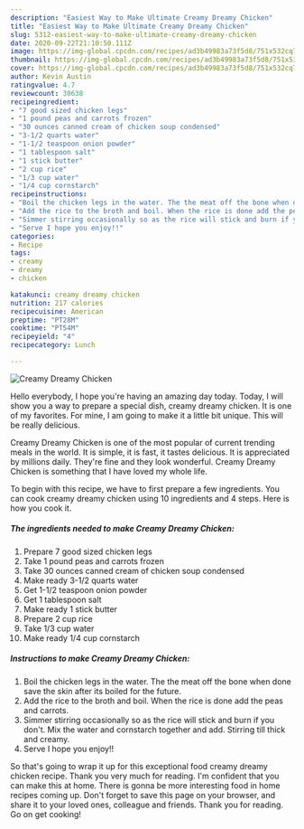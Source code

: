 ```yaml
---
description: "Easiest Way to Make Ultimate Creamy Dreamy Chicken"
title: "Easiest Way to Make Ultimate Creamy Dreamy Chicken"
slug: 5312-easiest-way-to-make-ultimate-creamy-dreamy-chicken
date: 2020-09-22T21:10:50.111Z
image: https://img-global.cpcdn.com/recipes/ad3b49983a73f5d8/751x532cq70/creamy-dreamy-chicken-recipe-main-photo.jpg
thumbnail: https://img-global.cpcdn.com/recipes/ad3b49983a73f5d8/751x532cq70/creamy-dreamy-chicken-recipe-main-photo.jpg
cover: https://img-global.cpcdn.com/recipes/ad3b49983a73f5d8/751x532cq70/creamy-dreamy-chicken-recipe-main-photo.jpg
author: Kevin Austin
ratingvalue: 4.7
reviewcount: 30638
recipeingredient:
- "7 good sized chicken legs"
- "1 pound peas and carrots frozen"
- "30 ounces canned cream of chicken soup condensed"
- "3-1/2 quarts water"
- "1-1/2 teaspoon onion powder"
- "1 tablespoon salt"
- "1 stick butter"
- "2 cup rice"
- "1/3 cup water"
- "1/4 cup cornstarch"
recipeinstructions:
- "Boil the chicken legs in the water. The the meat off the bone when done save the skin after its boiled for the future."
- "Add the rice to the broth and boil. When the rice is done add the peas and carrots."
- "Simmer stirring occasionally so as the rice will stick and burn if you don&#39;t. Mix the water and cornstarch together and add. Stirring till thick and creamy."
- "Serve I hope you enjoy!!"
categories:
- Recipe
tags:
- creamy
- dreamy
- chicken

katakunci: creamy dreamy chicken 
nutrition: 217 calories
recipecuisine: American
preptime: "PT28M"
cooktime: "PT54M"
recipeyield: "4"
recipecategory: Lunch

---
```



![Creamy Dreamy Chicken](https://img-global.cpcdn.com/recipes/ad3b49983a73f5d8/751x532cq70/creamy-dreamy-chicken-recipe-main-photo.jpg)

Hello everybody, I hope you're having an amazing day today. Today, I will show you a way to prepare a special dish, creamy dreamy chicken. It is one of my favorites. For mine, I am going to make it a little bit unique. This will be really delicious.



Creamy Dreamy Chicken is one of the most popular of current trending meals in the world. It is simple, it is fast, it tastes delicious. It is appreciated by millions daily. They're fine and they look wonderful. Creamy Dreamy Chicken is something that I have loved my whole life.


To begin with this recipe, we have to first prepare a few ingredients. You can cook creamy dreamy chicken using 10 ingredients and 4 steps. Here is how you cook it.

<!--inarticleads1-->

##### The ingredients needed to make Creamy Dreamy Chicken:

1. Prepare 7 good sized chicken legs
1. Take 1 pound peas and carrots frozen
1. Take 30 ounces canned cream of chicken soup condensed
1. Make ready 3-1/2 quarts water
1. Get 1-1/2 teaspoon onion powder
1. Get 1 tablespoon salt
1. Make ready 1 stick butter
1. Prepare 2 cup rice
1. Take 1/3 cup water
1. Make ready 1/4 cup cornstarch




<!--inarticleads2-->

##### Instructions to make Creamy Dreamy Chicken:

1. Boil the chicken legs in the water. The the meat off the bone when done save the skin after its boiled for the future.
1. Add the rice to the broth and boil. When the rice is done add the peas and carrots.
1. Simmer stirring occasionally so as the rice will stick and burn if you don&#39;t. Mix the water and cornstarch together and add. Stirring till thick and creamy.
1. Serve I hope you enjoy!!




So that's going to wrap it up for this exceptional food creamy dreamy chicken recipe. Thank you very much for reading. I'm confident that you can make this at home. There is gonna be more interesting food in home recipes coming up. Don't forget to save this page on your browser, and share it to your loved ones, colleague and friends. Thank you for reading. Go on get cooking!
